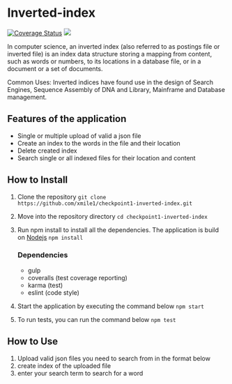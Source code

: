 # Inverted-index
[![Coverage Status](https://coveralls.io/repos/github/xmile1/checkpoint1-inverted-index/badge.svg?branch=develop)](https://coveralls.io/github/xmile1/checkpoint1-inverted-index?branch=master)
![](https://travis-ci.org/xmile1/checkpoint1-inverted-index.svg?branch=develop)

In computer science, an inverted index (also referred to as postings file or inverted file) is an index data structure storing a mapping from content, such as words or numbers, to its locations in a database file, or in a document or a set of documents.

Common Uses: Inverted indices have found use in the design of Search Engines, Sequence Assembly of DNA and Library, Mainframe and Database management.

## Features of the application
- Single or multiple upload of valid a json file
- Create an index to the words in the file and their location
- Delete created index
- Search single or all indexed files for their location and content

## How to Install

1.  Clone the repository `git clone https://github.com/xmile1/checkpoint1-inverted-index.git`
2.  Move into the repository directory `cd checkpoint1-inverted-index`
3.  Run npm install to install all the dependencies. The application is build on [Nodejs](nodejs.org) `npm install`

    ### Dependencies
    - gulp
    - coveralls (test coverage reporting)
    - karma (test)
    - eslint (code style)

4.  Start the application by executing the command below `npm start`
5.  To run tests, you can run the command below `npm test`


## How to Use
1. Upload valid json files you need to search from in the format below
2. create index of the uploaded file
2. enter your search term to search for a word
